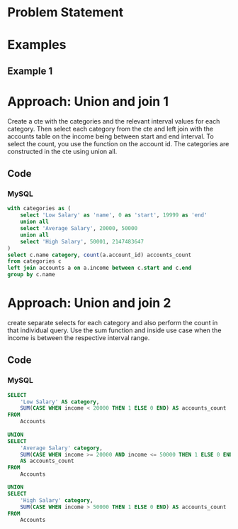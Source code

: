# Problem Statement

# Examples
## Example 1

# Approach: Union and join 1
Create a cte with the categories and the relevant interval values for each category.
Then select each category from the cte and left join with the accounts table on the income being between start and end interval.
To select the count, you use the function on the account id.
The categories are constructed in the cte using union all.
## Code
### MySQL
```sql
with categories as (
    select 'Low Salary' as 'name', 0 as 'start', 19999 as 'end'
    union all
    select 'Average Salary', 20000, 50000
    union all
    select 'High Salary', 50001, 2147483647
)
select c.name category, count(a.account_id) accounts_count
from categories c
left join accounts a on a.income between c.start and c.end
group by c.name
```
# Approach: Union and join 2
create separate selects for each category and also perform the count in that individual query.
Use the sum function and inside use case when the income is between the respective interval range.
## Code
### MySQL
```sql
SELECT 
    'Low Salary' AS category,
    SUM(CASE WHEN income < 20000 THEN 1 ELSE 0 END) AS accounts_count
FROM 
    Accounts
    
UNION
SELECT  
    'Average Salary' category,
    SUM(CASE WHEN income >= 20000 AND income <= 50000 THEN 1 ELSE 0 END) 
    AS accounts_count
FROM 
    Accounts

UNION
SELECT 
    'High Salary' category,
    SUM(CASE WHEN income > 50000 THEN 1 ELSE 0 END) AS accounts_count
FROM 
    Accounts
```